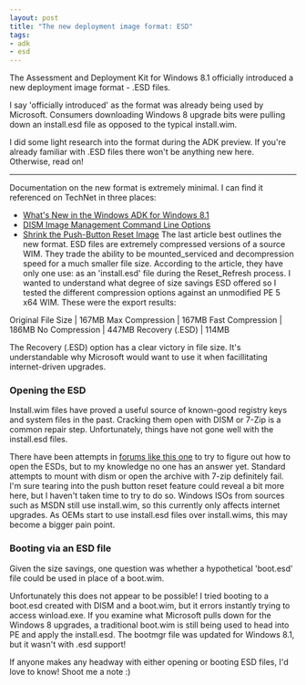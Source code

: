```yaml
---
layout: post
title: "The new deployment image format: ESD"
tags:
- adk
- esd
---
```



The Assessment and Deployment Kit for Windows 8.1 officially introduced a new deployment image format - .ESD files.

I say 'officially introduced' as the format was already being used by Microsoft. Consumers downloading Windows 8 upgrade bits were pulling down an install.esd file as opposed to the typical install.wim.

I did some light research into the format during the ADK preview. If you're already familiar with .ESD files there won't be anything new here. Otherwise, read on!

- - - -

Documentation on the new format is extremely minimal. I can find it referenced on TechNet in three places:

* [What's New in the Windows ADK for Windows 8.1](http://msdn.microsoft.com/en-us/library/dn247001.aspx)
* [DISM Image Management Command Line Options](http://technet.microsoft.com/en-us/library/hh825258.aspx)
* [Shrink the Push-Button Reset Image](http://technet.microsoft.com/en-us/library/dn293447.aspx) The last article best outlines the new format. ESD files are extremely compressed versions of a source WIM. They trade the ability to be mounted_serviced and decompression speed for a much smaller file size. According to the article, they have only one use: as an 'install.esd' file during the Reset_Refresh process.
I wanted to understand what degree of size savings ESD offered so I tested the different compression options against an unmodified PE 5 x64 WIM. These were the export results:

Original File Size | 167MB
Max Compression | 167MB
Fast Compression | 186MB
No Compression | 447MB
Recovery (.ESD) | 114MB

The Recovery (.ESD) option has a clear victory in file size. It's understandable why Microsoft would want to use it when facillitating internet-driven upgrades.

### Opening the ESD

Install.wim files have proved a useful source of known-good registry keys and system files in the past. Cracking them open with DISM or 7-Zip is a common repair step. Unfortunately, things have not gone well with the install.esd files.

There have been attempts in [forums like this one](http://forums.mydigitallife.info/threads/39597-Convert-ESD-to-WIM?p=809114&amp;viewfull=1#post809114) to try to figure out how to open the ESDs, but to my knowledge no one has an answer yet. Standard attempts to mount with dism or open the archive with 7-zip definitely fail. I'm sure tearing into the push button reset feature could reveal a bit more here, but I haven't taken time to try to do so. Windows ISOs from sources such as MSDN still use install.wim, so this currently only affects internet upgrades. As OEMs start to use install.esd files over install.wims, this may become a bigger pain point.

### Booting via an ESD file

Given the size savings, one question was whether a hypothetical 'boot.esd' file could be used in place of a boot.wim.

Unfortunately this does not appear to be possible! I tried booting to a boot.esd created with DISM and a boot.wim, but it errors instantly trying to access winload.exe. If you examine what Microsoft pulls down for the Windows 8 upgrades, a traditional boot.wim is still being used to head into PE and apply the install.esd. The bootmgr file was updated for Windows 8.1, but it wasn't with .esd support!

If anyone makes any headway with either opening or booting ESD files, I'd love to know! Shoot me a note :)
